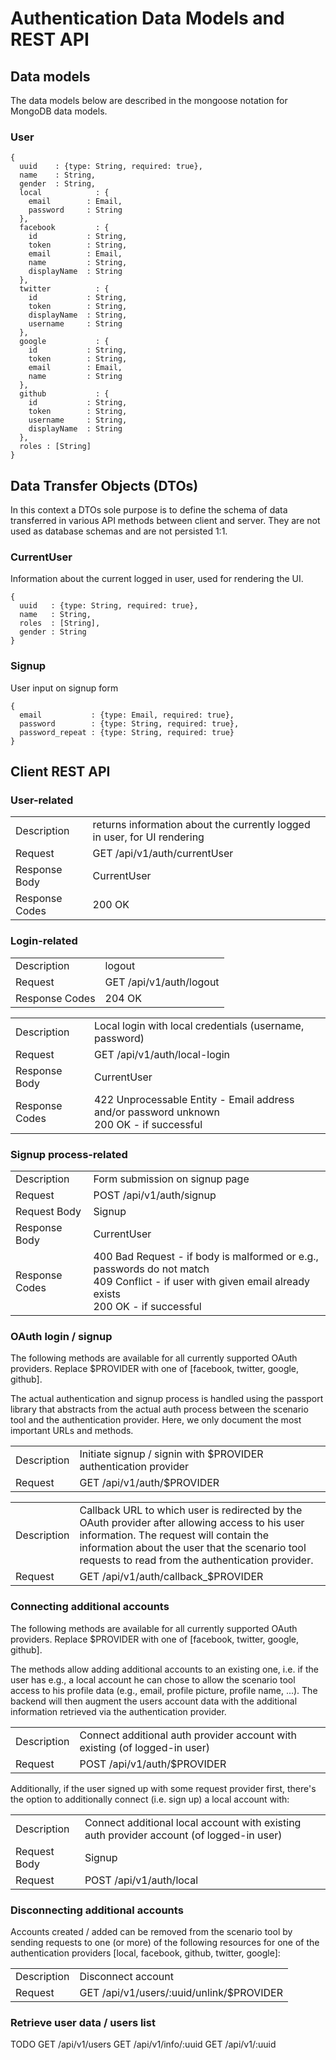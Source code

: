 # Authentication Data Models and REST API

## Data models

The data models below are described in the mongoose notation for MongoDB data models.

### User

```
{
  uuid    : {type: String, required: true},
  name    : String,
  gender  : String,
  local            : {
    email        : Email,
    password     : String
  },
  facebook         : {
    id           : String,
    token        : String,
    email        : Email,
    name         : String,
    displayName  : String
  },
  twitter          : {
    id           : String,
    token        : String,
    displayName  : String,
    username     : String
  },
  google           : {
    id           : String,
    token        : String,
    email        : Email,
    name         : String
  },
  github           : {
    id           : String,
    token        : String,
    username     : String,
    displayName  : String
  },
  roles : [String]
}
```

Data Transfer Objects (DTOs)
----------------------------

In this context a DTOs sole purpose is to define the schema of data transferred in various API methods between client and server. They are not used as database schemas and are not persisted 1:1.

### CurrentUser

Information about the current logged in user, used for rendering the UI.

```
{
  uuid   : {type: String, required: true},
  name   : String,
  roles  : [String],
  gender : String
}
```

### Signup

User input on signup form

```
{
  email           : {type: Email, required: true},
  password        : {type: String, required: true},
  password_repeat : {type: String, required: true}
}
```

Client REST API
---------------

### User-related

<table>
  <tr>
    <td>Description</td>
    <td>returns information about the currently logged in user, for UI rendering</td>
  </tr>
  <tr>
    <td>Request</td>
    <td>GET /api/v1/auth/currentUser</td>
  </tr>
  <tr>
    <td>Response Body</td>
    <td>CurrentUser</td>
  </tr>
  <tr>
    <td>Response Codes</td>
    <td>200 OK</td>
  </tr>
</table>

### Login-related

<table>
  <tr>
    <td>Description</td>
    <td>logout</td>
  </tr>
  <tr>
    <td>Request</td>
    <td>GET /api/v1/auth/logout</td>
  </tr>
  <tr>
    <td>Response Codes</td>
    <td>204 OK</td>
  </tr>
</table>

<table>
  <tr>
    <td>Description</td>
    <td>Local login with local credentials (username, password)</td>
  </tr>
  <tr>
    <td>Request</td>
    <td>GET /api/v1/auth/local-login</td>
  </tr>
  <tr>
    <td>Response Body</td>
    <td>CurrentUser</td>
  </tr>
  <tr>
    <td>Response Codes</td>
    <td>
      422 Unprocessable Entity - Email address and/or password unknown<br/>
      200 OK - if successful
    </td>
  </tr>
</table>

### Signup process-related

<table>
  <tr>
    <td>Description</td>
    <td>Form submission on signup page</td>
  </tr>
  <tr>
    <td>Request</td>
    <td>POST /api/v1/auth/signup</td>
  </tr>
  <tr>
    <td>Request Body</td>
    <td>Signup</td>
  </tr>
  <tr>
    <td>Response Body</td>
    <td>CurrentUser</td>
  </tr>
  <tr>
    <td>Response Codes</td>
    <td>
      400 Bad Request - if body is malformed or e.g., passwords do not match<br/>
      409 Conflict - if user with given email already exists<br/>
      200 OK - if successful
    </td>
  </tr>
</table>

### OAuth login / signup

The following methods are available for all currently supported OAuth providers. Replace $PROVIDER with one of [facebook, twitter, google, github].

The actual authentication and signup process is handled using the passport library that abstracts from the actual auth process between the scenario tool and the authentication provider. Here, we only document the most important URLs and methods.

<table>
  <tr>
    <td>Description</td>
    <td>Initiate signup / signin with $PROVIDER authentication provider</td>
  </tr>
  <tr>
    <td>Request</td>
    <td>GET /api/v1/auth/$PROVIDER</td>
  </tr>
</table>

<table>
  <tr>
    <td>Description</td>
    <td>
      Callback URL to which user is redirected by the OAuth provider after allowing access to his user information. The request will contain the information about the user that the scenario tool requests to read from the authentication provider.
    </td>
  </tr>
  <tr>
    <td>Request</td>
    <td>GET /api/v1/auth/callback_$PROVIDER</td>
  </tr>
</table>

### Connecting additional accounts

The following methods are available for all currently supported OAuth providers. Replace $PROVIDER with one of [facebook, twitter, google, github].

The methods allow adding additional accounts to an existing one, i.e. if the user has e.g., a local account he can chose to allow the scenario tool access to his profile data (e.g., email, profile picture, profile name, ...). The backend will then augment the users account data with the additional information retrieved via the authentication provider.

<table>
  <tr>
    <td>Description</td>
    <td>
      Connect additional auth provider account with existing (of logged-in user)
    </td>
  </tr>
  <tr>
    <td>Request</td>
    <td>POST /api/v1/auth/$PROVIDER</td>
  </tr>
</table>

Additionally, if the user signed up with some request provider first, there's the option to additionally connect (i.e. sign up) a local account with:

<table>
  <tr>
    <td>Description</td>
    <td>
      Connect additional local account with existing auth provider account (of logged-in user)
    </td>
  </tr>
  <tr>
    <td>Request Body</td>
    <td>Signup</td>
  </tr>
  <tr>
    <td>Request</td>
    <td>POST /api/v1/auth/local</td>
  </tr>
</table>

### Disconnecting additional accounts

Accounts created / added can be removed from the scenario tool by sending requests to one (or more) of the following resources for one of the authentication providers [local, facebook, github, twitter, google]:

<table>
  <tr>
    <td>Description</td>
    <td>
      Disconnect account
    </td>
  </tr>
  <tr>
    <td>Request</td>
    <td>GET /api/v1/users/:uuid/unlink/$PROVIDER</td>
  </tr>
</table>

### Retrieve user data / users list

TODO
GET /api/v1/users
GET /api/v1/info/:uuid
GET /api/v1/:uuid

